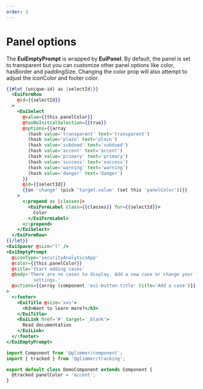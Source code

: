 ```yaml
---
order: 3
---
```


# Panel options

<EuiText>
 The <strong>EuiEmptyPrompt</strong> is wrapped by <strong>EuiPanel</strong>. By default, the panel is set to <EuiCode>transparent</EuiCode> but you can customize other panel options like <EuiCode>color</EuiCode>, <EuiCode>hasBorder</EuiCode> and <EuiCode>paddingSize</EuiCode>. Changing the <EuiCode>color</EuiCode> prop will also attempt to adjust the <EuiCode>iconColor</EuiCode> and <EuiCode>footer</EuiCode> color.
</EuiText>

```hbs template
{{#let (unique-id) as |selectId|}}
  <EuiFormRow
    @id={{selectId}}
  >
    <EuiSelect
      @value={{this.panelColor}}
      @hasNoInitialSelection={{true}}
      @options={{array
        (hash value='transparent' text='transparent')
        (hash value='plain' text='plain')
        (hash value='subdued' text='subdued')
        (hash value='accent' text='accent')
        (hash value='primary' text='primary')
        (hash value='success' text='success')
        (hash value='warning' text='warning')
        (hash value='danger' text='danger')
      }}
      @id={{selectId}}
      {{on 'change' (pick 'target.value' (set this 'panelColor'))}}
    >
      <:prepend as |classes|>
        <EuiFormLabel class={{classes}} for={{selectId}}>
          Color
        </EuiFormLabel>
      </:prepend>
    </EuiSelect>
  </EuiFormRow>
{{/let}}
<EuiSpacer @size="l" />
<EuiEmptyPrompt
  @iconType='securityAnalyticsApp'
  @color={{this.panelColor}}
  @title='Start adding cases'
  @body='There are no cases to display. Add a new case or change your filter
          settings.'
  @actions={{array (component 'eui-button-title' title='Add a case')}}
>
  <:footer>
    <EuiTitle @size='xxs'>
      <h3>Want to learn more?</h3>
    </EuiTitle>
    <EuiLink href='#' target='_blank'>
      Read documentation
    </EuiLink>
  </:footer>
</EuiEmptyPrompt>
```

```js component
import Component from '@glimmer/component';
import { tracked } from '@glimmer/tracking';

export default class DemoComponent extends Component {
  @tracked panelColor = 'accent';
}
```

